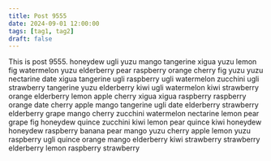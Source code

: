 ```yaml
---
title: Post 9555
date: 2024-09-01 12:00:00
tags: [tag1, tag2]
draft: false
---
```

This is post 9555.
honeydew
ugli
yuzu
mango
tangerine
xigua
yuzu
lemon
fig
watermelon
yuzu
elderberry
pear
raspberry
orange
cherry
fig
yuzu
yuzu
nectarine
date
xigua
tangerine
ugli
raspberry
ugli
watermelon
zucchini
ugli
strawberry
tangerine
yuzu
elderberry
kiwi
ugli
watermelon
kiwi
strawberry
orange
elderberry
lemon
apple
cherry
xigua
xigua
raspberry
raspberry
orange
date
cherry
apple
mango
tangerine
ugli
date
elderberry
strawberry
elderberry
grape
mango
cherry
zucchini
watermelon
nectarine
lemon
pear
grape
fig
honeydew
quince
zucchini
kiwi
lemon
pear
quince
kiwi
honeydew
honeydew
raspberry
banana
pear
mango
yuzu
cherry
apple
lemon
yuzu
raspberry
ugli
quince
orange
mango
elderberry
kiwi
strawberry
strawberry
elderberry
lemon
raspberry
strawberry
